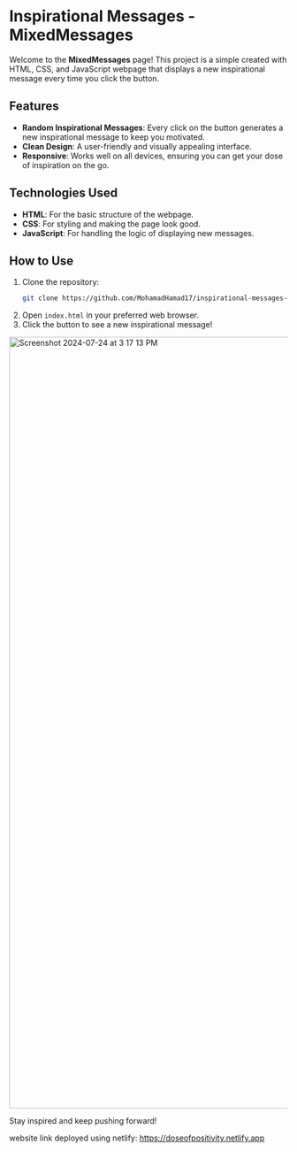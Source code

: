 # Inspirational Messages - MixedMessages

Welcome to the **MixedMessages** page! This project is a simple created with HTML, CSS, and JavaScript webpage that displays a new inspirational message every time you click the button.

## Features

- **Random Inspirational Messages**: Every click on the button generates a new inspirational message to keep you motivated.
- **Clean Design**: A user-friendly and visually appealing interface.
- **Responsive**: Works well on all devices, ensuring you can get your dose of inspiration on the go.

## Technologies Used

- **HTML**: For the basic structure of the webpage.
- **CSS**: For styling and making the page look good.
- **JavaScript**: For handling the logic of displaying new messages.

## How to Use

1. Clone the repository:
    ```bash
    git clone https://github.com/MohamadHamad17/inspirational-messages-webpage.git
    ```
2. Open `index.html` in your preferred web browser.
3. Click the button to see a new inspirational message!

<img width="1395" alt="Screenshot 2024-07-24 at 3 17 13 PM" src="https://github.com/user-attachments/assets/e88ca631-d058-422d-968f-33a95706bddd">

Stay inspired and keep pushing forward!

website link deployed using netlify: https://doseofpositivity.netlify.app
